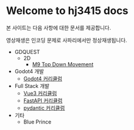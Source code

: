 # Welcome to hj3415 docs

본 사이트는 다음 사항에 대한 문서를 제공합니다.

영상재생은 인코딩 문제로 사파리에서만 정상재생됩니다.

- GDQUEST
    - 2D
        - [M9 Top Down Movement](GDQUEST/2D/M9_Top_Down_Movement/L1_Top_Down_Movement_Module_Overview.md)
- Godot4 개발
    - [Godot4 커리큘럼](Godot4_%EA%B0%9C%EB%B0%9C/%EC%BB%A4%EB%A6%AC%ED%81%98%EB%9F%BC.md)
- Full Stack 개발
    - [Vue3 커리큘럼](Full-stack_%EA%B0%9C%EB%B0%9C/Frontend/L0_vue3_4%EC%A3%BC_%EC%BB%A4%EB%A6%AC%ED%81%98%EB%9F%BC.md)
    - [FastAPI 커리큘럼](Full-stack_%EA%B0%9C%EB%B0%9C/Backend/FastAPI/L0_FastAPI_%EC%BB%A4%EB%A6%AC%ED%81%98%EB%9F%BC.md)
    - [pydantic 커리큘럼](Full-stack_%EA%B0%9C%EB%B0%9C/Backend/Pydantic/L0_pydantic_%EC%BB%A4%EB%A6%AC%ED%81%98%EB%9F%BC.md)
- 기타
  - Blue Prince
